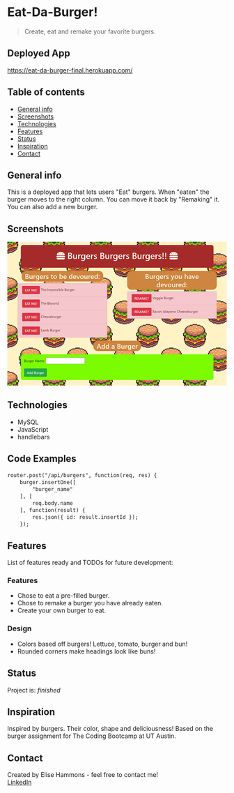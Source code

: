 # Eat-Da-Burger!
> Create, eat and remake your favorite burgers.
## Deployed App
https://eat-da-burger-final.herokuapp.com/

## Table of contents
* [General info](#general-info)
* [Screenshots](#screenshots)
* [Technologies](#technologies)
* [Features](#features)
* [Status](#status)
* [Inspiration](#inspiration)
* [Contact](#contact)

## General info
This is a deployed app that lets users "Eat" burgers. When "eaten" the burger moves to the right column. You can move it back by "Remaking" it. You can also add a new burger.

## Screenshots
![Screenshot](public/assets/img/screenshot.png)<br>

## Technologies
* MySQL
* JavaScript
* handlebars

## Code Examples
    router.post("/api/burgers", function(req, res) {
        burger.insertOne([
            "burger_name"
        ], [
            req.body.name
        ], function(result) {
            res.json({ id: result.insertId });
        });

## Features
List of features ready and TODOs for future development:
### Features
* Chose to eat a pre-filled burger.
* Chose to remake a burger you have already eaten.
* Create your own burger to eat.
### Design
* Colors based off burgers! Lettuce, tomato, burger and bun!
* Rounded corners make headings look like buns!

## Status
Project is: _finished_

## Inspiration
Inspired by burgers. Their color, shape and deliciousness!
Based on the burger assignment for The Coding Bootcamp at UT Austin.

## Contact
Created by Elise Hammons - feel free to contact me!
<br>[LinkedIn](https://www.linkedin.com/in/elise-h-01243258/)